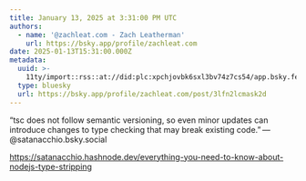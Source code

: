 ```yaml
---
title: January 13, 2025 at 3:31:00 PM UTC
authors:
  - name: '@zachleat.com - Zach Leatherman'
    url: https://bsky.app/profile/zachleat.com
date: 2025-01-13T15:31:00.000Z
metadata:
  uuid: >-
    11ty/import::rss::at://did:plc:xpchjovbk6sxl3bv74z7cs54/app.bsky.feed.post/3lfn2lcmask2d
  type: bluesky
  url: https://bsky.app/profile/zachleat.com/post/3lfn2lcmask2d
---
```

“tsc does not follow semantic versioning, so even minor updates can introduce changes to type checking that may break existing code.” — @satanacchio.bsky.social 

https://satanacchio.hashnode.dev/everything-you-need-to-know-about-nodejs-type-stripping